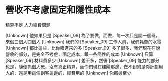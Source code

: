 # 營收不考慮固定和隱性成本
精算不足
人力經費問題

[Unknown] 他如果只是
[Speaker_09] 為了要做，而做，每一次只是開一個班，來個三個人四個人
[Unknown] 我們的
[Speaker_09] 工作人員，我們耗費的水電
[Unknown] 都比這些，比你賺進來的多
[Speaker_09] 多了很多，我們現在在說營收的部分，是完全不考慮，固定成本，跟一些隱性的成本
[Unknown] 只算
[Speaker_09] 材料費多少
[Unknown] 差不多，然後
[Speaker_09] 能力的部分也是，隨便抓個大概，沒有真正精算，而你們現在建陽那邊，做不到的是你計劃用人的，還是用這個創客這邊的，經費用的
[Unknown] 你那邊至少